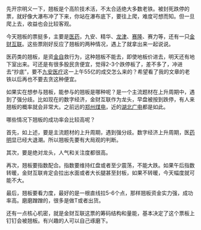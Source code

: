 先开宗明义一下，翘板是个高阶技术活，不太合适绝大多数老铁。被封死跌停的票，就好像大瀑布冲了下来，你站在瀑布底下，要往上爬，难度可想而知。但一旦爬上去，收益也会比较客观。  
  
今天翘板的票挺多，主要是[医药](https://www.taoguba.com.cn/new/stockbar/other/barRedirect?type=1&&gnName=%E5%8C%BB%E8%8D%AF)，九安、精华、[龙津](https://www.taoguba.com.cn/new/stockbar/barRedirect?stockName=%E9%BE%99%E6%B4%A5)、[赛隆](https://www.taoguba.com.cn/new/stockbar/barRedirect?stockName=%E8%B5%9B%E9%9A%86)、赛力等，还有一只[金财互联](https://www.taoguba.com.cn/new/stockbar/barRedirect?stockName=%E9%87%91%E8%B4%A2%E4%BA%92%E8%81%94)。这些票刚好反应了翘板的两种情况，遇上了就拿出来一起说说。  
  
医药类的翘板，是资[金自](https://www.taoguba.com.cn/new/stockbar/barRedirect?stockName=%E9%87%91%E8%87%AA)救行为，这种翘板不能去，即使地板价进去，明天还有地下室出来。可还是有很多股民贪便宜，觉得2-3个跌停板了，差不多了，冲进去“抄底”，要不[九安医疗](https://www.taoguba.com.cn/new/stockbar/barRedirect?stockName=%E4%B9%9D%E5%AE%89%E5%8C%BB%E7%96%97)这一上午55亿的成交怎么来的？希望看了我的文章的老铁以后再也不要去贪这种便宜。  
  
如果实在想参与翘板，能参与的翘板是哪种呢？是一个主流题材在上升周期中，遇到了强分歧。比如现在的数字经济，金财互联作为龙头，早盘被按到跌停，有人来翘板的概率就会非常大。之前远的[郑州煤电](https://www.taoguba.com.cn/new/stockbar/barRedirect?stockName=%E9%83%91%E5%B7%9E%E7%85%A4%E7%94%B5)，近的[湖北广电](https://www.taoguba.com.cn/new/stockbar/barRedirect?stockName=%E6%B9%96%E5%8C%97%E5%B9%BF%E7%94%B5)都是如此。  
  
哪些情况下翘板的成功率会比较高呢？  
  
首先，如上述，要是主流题材的上升周期，遇到强分歧。数字经济上升周期，医[药明](https://www.taoguba.com.cn/new/stockbar/barRedirect?stockName=%E8%8D%AF%E6%98%8E)显已经大退潮。所以翘板先要有大局观的判断。  
  
其次，要是绝对龙头，人气和关注度都很高。  
  
  
再次，翘板要指数配合。指数要维持红盘或者至少震荡，不能大跌。如果午后指数转暖，金财互联肯定会拉出水面或者大长腿甚至封板，如果不转暖，今天幅度就可能不大。  
  
最后，翘板要看力度，最好的是一根直线拉5-6个点，那样翘板资金实力强，成功率高。磨磨蹭蹭的，很多是做T或者出货。  
  
还有一点核心机密，就是金财互联这票的筹码结构和量能，基本决定了这个票板上钉钉会被翘板。有兴趣的人可以自己琢磨下。
